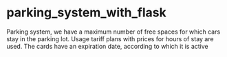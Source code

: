 # parking_system_with_flask
Parking system, we have a maximum number of free spaces for which cars stay in the parking lot.
Usage tariff plans with prices for hours of stay are used.
The cards have an expiration date, according to which it is active
